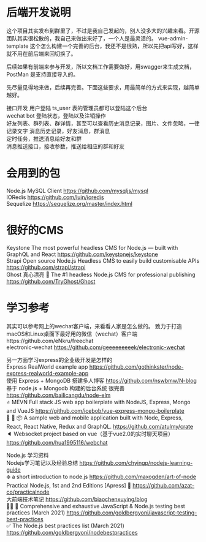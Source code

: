 # 后端开发说明  
这个项目其实发布到群里了，不过是我自己发起的，别人没多大的兴趣来看。开源团队其实很松散的，我自己来做出来好了，一个人是最灵活的。
vue-admin-template 这个怎么构建一个完善的后台，我还不是很熟，所以先把api写好，这样就不用在前后端来回切换了。    

后续如果有前端来参与开发，所以文档工作需要做好，用swagger来生成文档，PostMan 是支持直接导入的。 


先尽量见得地来做，后续再完善。下面这些要求，用最简单的方式来实现，越简单越好。    

接口开发
用户登陆 ts_user 表的管理员都可以登陆这个后台   
wechat bot 登陆状态，登陆以及注销操作   
好友列表、群列表、群详情，甚至可以查看历史消息记录，图片、文件忽略，一律记录文字
消息历史记录，好友消息，群消息  
定时任务，推送消息给好友和群    
消息推送接口，接收参数，推送给相应的群和好友    

# 会用到的包
Node.js MySQL Client https://github.com/mysqljs/mysql       
IORedis https://github.com/luin/ioredis     
Sequelize https://sequelize.org/master/index.html       

# 很好的CMS
Keystone The most powerful headless CMS for Node.js — built with GraphQL and React https://github.com/keystonejs/keystone        
Strapi  Open source Node.js Headless CMS to easily build customisable APIs  https://github.com/strapi/strapi        
Ghost 真心漂亮 👻 The #1 headless Node.js CMS for professional publishing https://github.com/TryGhost/Ghost        

# 学习参考
其实可以参考网上的wechat客户端，来看看人家是怎么做的。
致力于打造macOS和Linux桌面下最好用的微信（wechat）客户端https://github.com/eNkru/freechat       
electronic-wechat https://github.com/geeeeeeeeek/electronic-wechat      

另一方面学习express的企业级开发是怎样的     
Express RealWorld example app https://github.com/gothinkster/node-express-realworld-example-app     
使用 Express + MongoDB 搭建多人博客 https://github.com/nswbmw/N-blog        
基于 node.js + Mongodb 构建的后台系统 很完善 https://github.com/bailicangdu/node-elm   
⭐ MEVN Full stack JS web app boilerplate with NodeJS, Express, Mongo and VueJS https://github.com/icebob/vue-express-mongo-boilerplate     
👕 👖 📦 A sample web and mobile application built with Node, Express, React, React Native, Redux and GraphQL.  https://github.com/atulmy/crate     
🔈 Websocket project based on vue（基于vue2.0的实时聊天项目）  https://github.com/hua1995116/webchat        

Node.js 学习资料    
Nodejs学习笔记以及经验总结 https://github.com/chyingp/nodejs-learning-guide     
❄️ a short introduction to node.js https://github.com/maxogden/art-of-node      
Practical Node.js, 1st and 2nd Editions [Apress] 📓  https://github.com/azat-co/practicalnode       
大前端技术笔记 https://github.com/biaochenxuying/blog       
📗🌐 🚢 Comprehensive and exhaustive JavaScript & Node.js testing best practices (March 2021)  https://github.com/goldbergyoni/javascript-testing-best-practices        
✅ The Node.js best practices list (March 2021) https://github.com/goldbergyoni/nodebestpractices   
